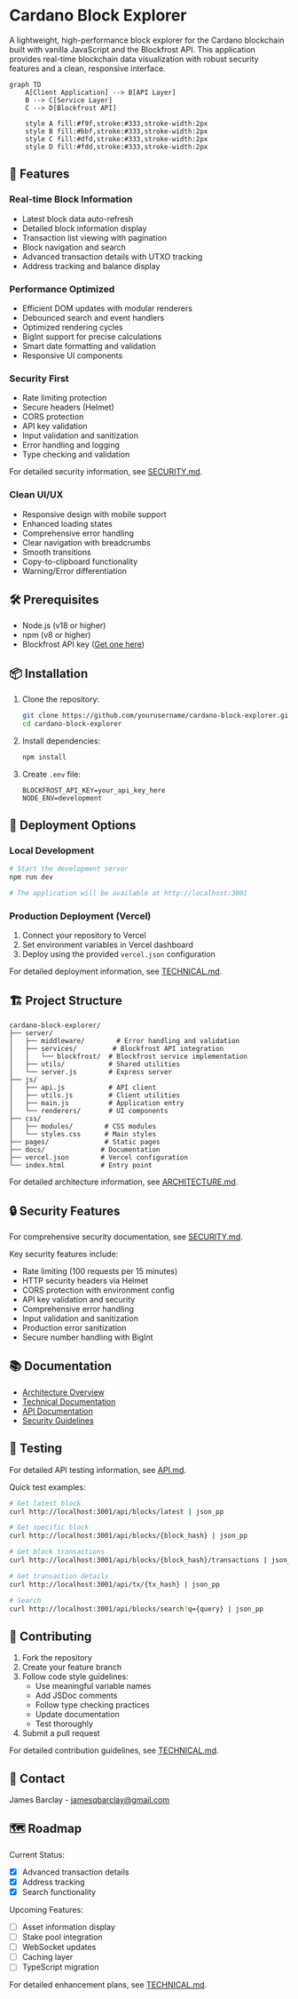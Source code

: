 # Cardano Block Explorer

A lightweight, high-performance block explorer for the Cardano blockchain built with vanilla JavaScript and the Blockfrost API. This application provides real-time blockchain data visualization with robust security features and a clean, responsive interface.

```mermaid
graph TD
    A[Client Application] --> B[API Layer]
    B --> C[Service Layer]
    C --> D[Blockfrost API]

    style A fill:#f9f,stroke:#333,stroke-width:2px
    style B fill:#bbf,stroke:#333,stroke-width:2px
    style C fill:#dfd,stroke:#333,stroke-width:2px
    style D fill:#fdd,stroke:#333,stroke-width:2px
```

## 🚀 Features

### Real-time Block Information

- Latest block data auto-refresh
- Detailed block information display
- Transaction list viewing with pagination
- Block navigation and search
- Advanced transaction details with UTXO tracking
- Address tracking and balance display

### Performance Optimized

- Efficient DOM updates with modular renderers
- Debounced search and event handlers
- Optimized rendering cycles
- BigInt support for precise calculations
- Smart date formatting and validation
- Responsive UI components

### Security First

- Rate limiting protection
- Secure headers (Helmet)
- CORS protection
- API key validation
- Input validation and sanitization
- Error handling and logging
- Type checking and validation

For detailed security information, see [SECURITY.md](SECURITY.md).

### Clean UI/UX

- Responsive design with mobile support
- Enhanced loading states
- Comprehensive error handling
- Clear navigation with breadcrumbs
- Smooth transitions
- Copy-to-clipboard functionality
- Warning/Error differentiation

## 🛠️ Prerequisites

- Node.js (v18 or higher)
- npm (v8 or higher)
- Blockfrost API key ([Get one here](https://blockfrost.io))

## 📦 Installation

1. Clone the repository:

   ```bash
   git clone https://github.com/yourusername/cardano-block-explorer.git
   cd cardano-block-explorer
   ```

2. Install dependencies:

   ```bash
   npm install
   ```

3. Create `.env` file:
   ```env
   BLOCKFROST_API_KEY=your_api_key_here
   NODE_ENV=development
   ```

## 🚀 Deployment Options

### Local Development

```bash
# Start the development server
npm run dev

# The application will be available at http://localhost:3001
```

### Production Deployment (Vercel)

1. Connect your repository to Vercel
2. Set environment variables in Vercel dashboard
3. Deploy using the provided `vercel.json` configuration

For detailed deployment information, see [TECHNICAL.md](TECHNICAL.md#deployment-process).

## 🏗️ Project Structure

```
cardano-block-explorer/
├── server/
│   ├── middleware/        # Error handling and validation
│   ├── services/         # Blockfrost API integration
│   │   └── blockfrost/  # Blockfrost service implementation
│   ├── utils/           # Shared utilities
│   └── server.js        # Express server
├── js/
│   ├── api.js           # API client
│   ├── utils.js         # Client utilities
│   ├── main.js          # Application entry
│   └── renderers/       # UI components
├── css/
│   ├── modules/        # CSS modules
│   └── styles.css      # Main styles
├── pages/              # Static pages
├── docs/              # Documentation
├── vercel.json        # Vercel configuration
└── index.html         # Entry point
```

For detailed architecture information, see [ARCHITECTURE.md](ARCHITECTURE.md).

## 🔒 Security Features

For comprehensive security documentation, see [SECURITY.md](SECURITY.md).

Key security features include:

- Rate limiting (100 requests per 15 minutes)
- HTTP security headers via Helmet
- CORS protection with environment config
- API key validation and security
- Comprehensive error handling
- Input validation and sanitization
- Production error sanitization
- Secure number handling with BigInt

## 📚 Documentation

- [Architecture Overview](docs/ARCHITECTURE.md)
- [Technical Documentation](docs/TECHNICAL.md)
- [API Documentation](docs/API.md)
- [Security Guidelines](docs/SECURITY.md)

## 🧪 Testing

For detailed API testing information, see [API.md](API.md#testing).

Quick test examples:

```bash
# Get latest block
curl http://localhost:3001/api/blocks/latest | json_pp

# Get specific block
curl http://localhost:3001/api/blocks/{block_hash} | json_pp

# Get block transactions
curl http://localhost:3001/api/blocks/{block_hash}/transactions | json_pp

# Get transaction details
curl http://localhost:3001/api/tx/{tx_hash} | json_pp

# Search
curl http://localhost:3001/api/blocks/search?q={query} | json_pp
```

## 🤝 Contributing

1. Fork the repository
2. Create your feature branch
3. Follow code style guidelines:
   - Use meaningful variable names
   - Add JSDoc comments
   - Follow type checking practices
   - Update documentation
   - Test thoroughly
4. Submit a pull request

For detailed contribution guidelines, see [TECHNICAL.md](TECHNICAL.md#contributing-guidelines).

## 📧 Contact

James Barclay - jamesqbarclay@gmail.com

## 🗺️ Roadmap

Current Status:

- [x] Advanced transaction details
- [x] Address tracking
- [x] Search functionality

Upcoming Features:

- [ ] Asset information display
- [ ] Stake pool integration
- [ ] WebSocket updates
- [ ] Caching layer
- [ ] TypeScript migration

For detailed enhancement plans, see [TECHNICAL.md](TECHNICAL.md#future-enhancements).
